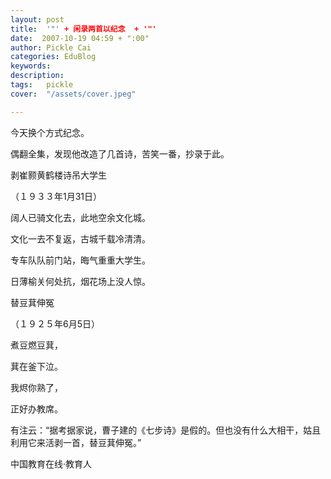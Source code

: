 ```yaml
---
layout: post  
title:  '"' + 闲录两首以纪念  + '"'
date:  2007-10-19 04:59 + ":00" 
author: Pickle Cai  
categories: EduBlog  
keywords: 
description:   
tags:	pickle   
cover:  "/assets/cover.jpeg"  

---  
```

    
今天换个方式纪念。



偶翻全集，发现他改造了几首诗，苦笑一番，抄录于此。



剥崔颢黄鹤楼诗吊大学生

（１９３３年1月31日）



 



阔人已骑文化去，此地空余文化城。

 

文化一去不复返，古城千载冷清清。

 

专车队队前门站，晦气重重大学生。

 

日薄榆关何处抗，烟花场上没人惊。

 

 

替豆萁伸冤

（１９２５年6月5日）



 



煮豆燃豆萁，



 



萁在釜下泣。



 



我烬你熟了，



 



正好办教席。



 



有注云：“据考据家说，曹子建的《七步诗》是假的。但也没有什么大相干，姑且利用它来活剥一首，替豆萁伸冤。”



		    
 中国教育在线·教育人

